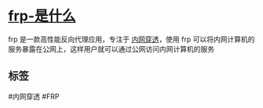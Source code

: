 # [frp-是什么](../index/frp.md#frp-是什么)


frp 是一款高性能反向代理应用，专注于 [内网穿透](内网穿透.md)，使用 frp 可以将内网计算机的服务暴露在公网上，这样用户就可以通过公网访问内网计算机的服务

## 标签

#内网穿透 #FRP